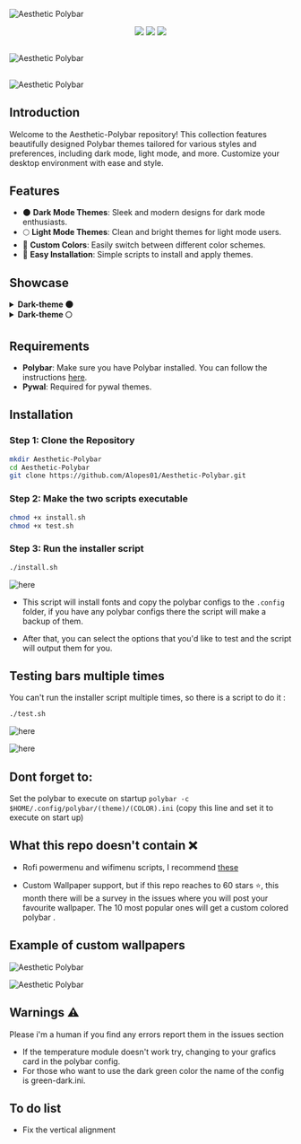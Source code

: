 <!-- Aesthetic polybar -->

 ![Aesthetic Polybar](screenshots/2024072012255676_1.jpg)

<p align="center">
  <img src="https://img.shields.io/github/stars/Alopes01/Aesthetic-Polybar?style=for-the-badge">
  <img src="https://img.shields.io/github/issues/Alopes01/Aesthetic-Polybar?style=for-the-badge">
  <img src="https://img.shields.io/github/forks/Alopes01/Aesthetic-Polybar?style=for-the-badge">
</p>



## 


 ![Aesthetic Polybar](screenshots/dark.gif)


##
 ![Aesthetic Polybar](screenshots/light.gif)

##


## Introduction
Welcome to the Aesthetic-Polybar repository! This collection features beautifully designed Polybar themes tailored for various styles and preferences, including dark mode, light mode, and more. Customize your desktop environment with ease and style.

## Features
- 🌑  **Dark Mode Themes**: Sleek and modern designs for dark mode enthusiasts.
- 🌕 **Light Mode Themes**: Clean and bright themes for light mode users.
- 🎨 **Custom Colors**: Easily switch between different color schemes.
- 🚀 **Easy Installation**: Simple scripts to install and apply themes.

## Showcase

<details>
<summary><b>Dark-theme 🌑 </b></summary>

![Aesthetic Polybar](screenshots/2024-07-19_13-43.png)

![Aesthetic Polybar](screenshots/2024-07-19_13-43_1.png)

![Aesthetic Polybar](screenshots/2024-07-19_13-44.png)

![Aesthetic Polybar](screenshots/2024-07-19_13-44_1.png)

![Aesthetic Polybar](screenshots/2024-07-19_13-45.png)

![Aesthetic Polybar](screenshots/2024-07-19_13-45_1.png)

![Aesthetic Polybar](screenshots/2024-07-19_13-46.png)

![Aesthetic Polybar](screenshots/2024-07-19_13-47.png)

![Aesthetic Polybar](screenshots/2024-07-19_13-54.png)

![Aesthetic Polybar](screenshots/2024-07-19_13-57.png)


</details>


<details>
<summary><b>Dark-theme 🌕 </b></summary>

![Aesthetic Polybar](screenshots/2024-07-19_14-01.png)

![Aesthetic Polybar](screenshots/2024-07-19_14-02.png)

![Aesthetic Polybar](screenshots/2024-07-19_14-02_1.png)

![Aesthetic Polybar](screenshots/2024-07-19_14-03.png)

![Aesthetic Polybar](screenshots/2024-07-19_14-03_1.png)

![Aesthetic Polybar](screenshots/2024-07-19_14-04.png)

![Aesthetic Polybar](screenshots/2024-07-19_14-04_1.png)

![Aesthetic Polybar](screenshots/2024-07-19_14-05.png)

![Aesthetic Polybar](screenshots/2024-07-19_14-07.png)

![Aesthetic Polybar](screenshots/2024-07-19_14-08.png)


</details>

## Requirements
- **Polybar**: Make sure you have Polybar installed. You can follow the instructions [here](https://github.com/polybar/polybar).
- **Pywal**: Required for pywal themes.


## Installation
### Step 1: Clone the Repository
```sh
mkdir Aesthetic-Polybar
cd Aesthetic-Polybar
git clone https://github.com/Alopes01/Aesthetic-Polybar.git
```
### Step 2: Make the two scripts executable
```sh
chmod +x install.sh
chmod +x test.sh
```
### Step 3: Run the installer script
```sh
./install.sh
```
![here](screenshots/instaler.png)

- This script will install fonts and copy the polybar configs to the ``.config`` folder, if you have any polybar configs there the script will make a backup of them.

- After that, you can select the options that you'd like to test and the script will output them for you.

## Testing bars multiple times 

You can't run the installer script multiple times, so there is a script to do it :

```sh
./test.sh
```
![here](screenshots/2024-07-19_13-41.png)

![here](screenshots/2024-07-19_13-42.png)

## Dont forget to:
Set the polybar to execute on startup ``polybar -c $HOME/.config/polybar/(theme)/(COLOR).ini``  (copy this line and set it to execute on start up)

## What this repo doesn't contain ❌
- Rofi powermenu and wifimenu scripts, I recommend [these](https://github.com/adi1090x/rofi)

- Custom Wallpaper support, but if this repo reaches to 60 stars ⭐️, this month there will be a survey in the issues where you will post your favourite wallpaper. The 10 most popular ones will get a custom colored polybar .

## Example of custom wallpapers

![Aesthetic Polybar](screenshots/2024-07-19_14-10_1.png)

![Aesthetic Polybar](screenshots/2024-07-19_14-12.png)


## Warnings ⚠️

Please i'm a human if you find any errors report them in the issues section

- If the temperature module doesn't work try, changing to your grafics card in the polybar config.
- For those who want to use the dark green color the name of the config is green-dark.ini.


## To do list

- Fix the vertical alignment